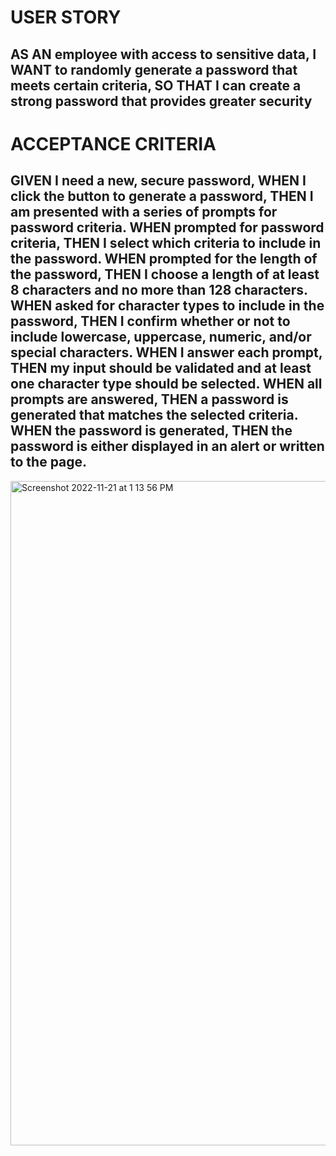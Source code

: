 # USER STORY
## AS AN employee with access to sensitive data, I WANT to randomly generate a password that meets certain criteria, SO THAT I can create a strong password that provides greater security

# ACCEPTANCE CRITERIA
## GIVEN I need a new, secure password, WHEN I click the button to generate a password, THEN I am presented with a series of prompts for password criteria. WHEN prompted for password criteria, THEN I select which criteria to include in the password.  WHEN prompted for the length of the password, THEN I choose a length of at least 8 characters and no more than 128 characters. WHEN asked for character types to include in the password, THEN I confirm whether or not to include lowercase, uppercase, numeric, and/or special characters. WHEN I answer each prompt, THEN my input should be validated and at least one character type should be selected. WHEN all prompts are answered, THEN a password is generated that matches the selected criteria. WHEN the password is generated, THEN the password is either displayed in an alert or written to the page. 

<img width="1063" alt="Screenshot 2022-11-21 at 1 13 56 PM" src="https://user-images.githubusercontent.com/115412068/203130490-f15635b5-f773-4e89-94ee-2375f3880a81.png">